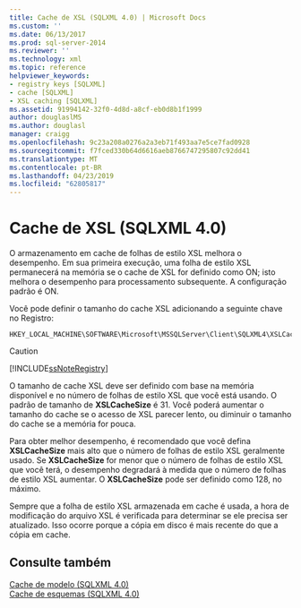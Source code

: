 ```yaml
---
title: Cache de XSL (SQLXML 4.0) | Microsoft Docs
ms.custom: ''
ms.date: 06/13/2017
ms.prod: sql-server-2014
ms.reviewer: ''
ms.technology: xml
ms.topic: reference
helpviewer_keywords:
- registry keys [SQLXML]
- cache [SQLXML]
- XSL caching [SQLXML]
ms.assetid: 91994142-32f0-4d8d-a8cf-eb0d8b1f1999
author: douglaslMS
ms.author: douglasl
manager: craigg
ms.openlocfilehash: 9c23a208a0276a2a3eb71f493aa7e5ce7fad0928
ms.sourcegitcommit: f7fced330b64d6616aeb8766747295807c92dd41
ms.translationtype: MT
ms.contentlocale: pt-BR
ms.lasthandoff: 04/23/2019
ms.locfileid: "62805817"
---
```

# <a name="xsl-caching-sqlxml-40"></a>Cache de XSL (SQLXML 4.0)
  O armazenamento em cache de folhas de estilo XSL melhora o desempenho. Em sua primeira execução, uma folha de estilo XSL permanecerá na memória se o cache de XSL for definido como ON; isto melhora o desempenho para processamento subsequente. A configuração padrão é ON.  
  
 Você pode definir o tamanho do cache XSL adicionando a seguinte chave no Registro:  
  
```  
HKEY_LOCAL_MACHINE\SOFTWARE\Microsoft\MSSQLServer\Client\SQLXML4\XSLCacheSize  
```  
  
> [!CAUTION]  
>  [!INCLUDE[ssNoteRegistry](../../../includes/ssnoteregistry-md.md)]  
  
 O tamanho de cache XSL deve ser definido com base na memória disponível e no número de folhas de estilo XSL que você está usando. O padrão de tamanho de **XSLCacheSize** é 31. Você poderá aumentar o tamanho do cache se o acesso de XSL parecer lento, ou diminuir o tamanho do cache se a memória for pouca.  
  
 Para obter melhor desempenho, é recomendado que você defina **XSLCacheSize** mais alto que o número de folhas de estilo XSL geralmente usado. Se **XSLCacheSize** for menor que o número de folhas de estilo XSL que você terá, o desempenho degradará à medida que o número de folhas de estilo XSL aumentar. O **XSLCacheSize** pode ser definido como 128, no máximo.  
  
 Sempre que a folha de estilo XSL armazenada em cache é usada, a hora de modificação do arquivo XSL é verificada para determinar se ele precisa ser atualizado. Isso ocorre porque a cópia em disco é mais recente do que a cópia em cache.  
  
## <a name="see-also"></a>Consulte também  
 [Cache de modelo &#40;SQLXML 4.0&#41;](template-caching-sqlxml-4-0.md)   
 [Cache de esquemas &#40;SQLXML 4.0&#41;](schema-caching-sqlxml-4-0.md)  
  
  
